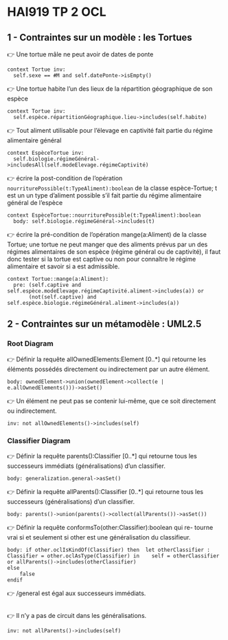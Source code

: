 # HAI919 TP 2 OCL

## 1 - Contraintes sur un modèle : les Tortues

👉 Une tortue mâle ne peut avoir de dates de ponte

```ocl
context Tortue inv:
  self.sexe == #M and self.datePonte->isEmpty()
```

👉 Une tortue habite l’un des lieux de la répartition géographique de son espèce

```ocl
context Tortue inv:
  self.espèce.répartitionGéographique.lieu->includes(self.habite)
```

👉 Tout aliment utilisable pour l’élevage en captivité fait partie du régime alimentaire général

```ocl
context EspèceTortue inv:
  self.biologie.régimeGénéral->includesAll(self.modeElevage.régimeCaptivité)
```

👉 écrire la post-condition de l’opération `nourriturePossible(t:TypeAliment):boolean` de la classe espèce-Tortue; t est un un type d’aliment possible s’il fait partie du régime alimentaire général de l’espèce

```ocl
context EspèceTortue::nourriturePossible(t:TypeAliment):boolean
  body: self.biologie.régimeGénéral->includes(t)
```

👉 écrire la pré-condition de l’opération mange(a:Aliment) de la classe Tortue; une tortue ne peut manger que des aliments prévus par un des régimes alimentaires de son espèce (régime général ou de captivité), il faut donc tester si la tortue est captive ou non pour connaître le régime alimentaire et savoir si a est admissible.

```ocl
context Tortue::mange(a:Aliment):
  pre: (self.captive and self.espèce.modeElevage.régimeCaptivité.aliment->includes(a)) or 
       (not(self.captive) and self.espèce.biologie.régimeGénéral.aliment->includes(a))
```

## 2 - Contraintes sur un métamodèle : UML2.5

### Root Diagram

👉 Définir la requête allOwnedElements:Element [0..*] qui retourne les éléments possédés directement ou indirectement par un autre élément.
```ocl
body: ownedElement->union(ownedElement->collect(e | e.allOwnedElements()))->asSet()
```

👉 Un élément ne peut pas se contenir lui-même, que ce soit directement ou indirectement.
```ocl
inv: not allOwnedElements()->includes(self)
```

### Classifier Diagram

👉 Définir la requête parents():Classifier [0..*] qui retourne tous les successeurs immédiats (généralisations) d’un classifier.
```ocl
body: generalization.general->asSet()
```

👉 Définir la requête allParents():Classifier [0..*] qui retourne tous les successeurs (généralisations) d’un classifier.
```ocl
body: parents()->union(parents()->collect(allParents())->asSet())
```

👉 Définir la requête conformsTo(other:Classifier):boolean qui re- tourne vrai si et seulement si other est une généralisation du classifieur.
```ocl
body: if other.oclIsKindOf(Classifier) then  let otherClassifier : Classifier = other.oclAsType(Classifier) in    self = otherClassifier or allParents()->includes(otherClassifier)
else  
    false
endif
```

👉 /general est égal aux successeurs immédiats.
```ocl
```

👉 Il n’y a pas de circuit dans les généralisations.
```ocl
inv: not allParents()->includes(self)
```
